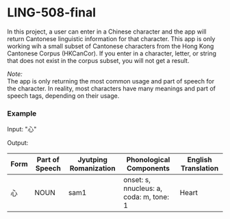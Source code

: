 # LING-508-final

In this project, a user can enter in a Chinese character and the 
app will return Cantonese linguistic information for that character. 
This app is only working wih a small subset of Cantonese characters 
from the Hong Kong Cantonese Corpus (HKCanCor). If you enter in 
a character, letter, or string that does not exist in the corpus 
subset, you will not get a result.

*Note:*  
The app is only returning the most common usage and part of speech 
for the character. In reality, most characters have many meanings 
and part of speech tags, depending on their usage.

### Example

Input: "心"

Output:

| **Form** | **Part of Speech** | **Jyutping Romanization** | **Phonological Components** | **English Translation** |
|--|--|--|--|--|
| 心 | NOUN | sam1 | onset: s, nnucleus: a, coda: m, tone: 1 | Heart |
